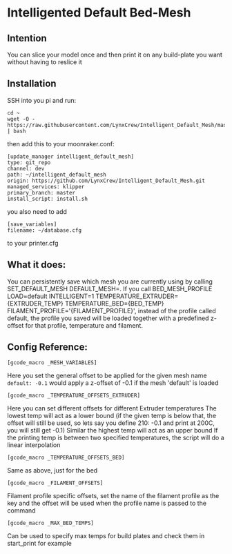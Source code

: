 # Intelligented Default Bed-Mesh

## Intention
You can slice your model once and then print it on any build-plate you want without having to reslice it

## Installation
SSH into you pi and run:
```
cd ~
wget -O - https://raw.githubusercontent.com/LynxCrew/Intelligent_Default_Mesh/master/install.sh | bash
```

then add this to your moonraker.conf:
```
[update_manager intelligent_default_mesh]
type: git_repo
channel: dev
path: ~/intelligent_default_mesh
origin: https://github.com/LynxCrew/Intelligent_Default_Mesh.git
managed_services: klipper
primary_branch: master
install_script: install.sh
```

you also need to add
```
[save_variables]
filename: ~/database.cfg
```
to your printer.cfg

## What it does:
You can persistently save which mesh you are currently using by calling SET_DEFAULT_MESH DEFAULT_MESH=<name>.
If you call BED_MESH_PROFILE LOAD=default INTELLIGENT=1 TEMPERATURE_EXTRUDER={EXTRUDER_TEMP} TEMPERATURE_BED={BED_TEMP} FILAMENT_PROFILE='{FILAMENT_PROFILE}', instead of the profile called default, the profile you saved will be loaded together with a predefined z-offset for that profile, temperature and filament.

## Config Reference:
```
[gcode_macro _MESH_VARIABLES]
```
Here you set the general offset to be applied for the given mesh name
`default: -0.1` would apply a z-offset of -0.1 if the mesh 'default' is loaded

```
[gcode_macro _TEMPERATURE_OFFSETS_EXTRUDER]
```
Here you can set different offsets for different Extruder temperatures
The lowest temp will act as a lower bound (if the given temp is below that, the offset will still be used, so lets say you define 210: -0.1 and print at 200C, you will still get -0.1)
Similar the highest temp will act as an upper bound
If the printing temp is between two specified temperatures, the script will do a linear interpolation

```
[gcode_macro _TEMPERATURE_OFFSETS_BED]
```
Same as above, just for the bed

```
[gcode_macro _FILAMENT_OFFSETS]
```
Filament profile specific offsets, set the name of the filament profile as the key and the offset will be used when the profile name is passed to the command

```
[gcode_macro _MAX_BED_TEMPS]
```
Can be used to specify max temps for build plates and check them in start_print for example
